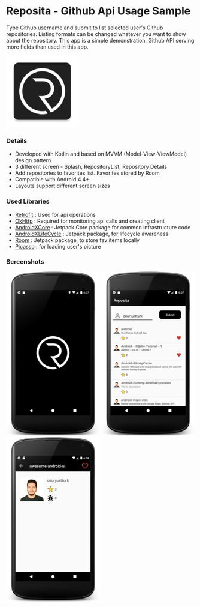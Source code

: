 # Reposita - Github Api Usage Sample

Type Github username and submit to list selected user's Github repositories. Listing formats can be changed whatever you want to show about the repository. This app is a simple demonstration. Github API serving more fields than used in this app. 

![alt text](https://github.com/onuryurtturk/Reposita/blob/master/app/src/main/res/mipmap-xxxhdpi/ic_launcher.png "Logo")

### Details

- Developed with Kotlin and based on MVVM (Model-View-ViewModel) design pattern
- 3 different screen - Splash, RepositoryList, Repository Details  
- Add repositories to favorites list. Favorites stored by Room
- Compatible with Android 4.4+
- Layouts support different screen sizes

### Used Libraries

- [Retrofit](https://github.com/square/retrofit)  : Used for api operations
- [OkHttp](https://github.com/square/okhttp) : Required for monitoring api calls and creating client
- [AndroidXCore](https://developer.android.com/jetpack/androidx/releases/core) : Jetpack Core package for common infrastructure code
- [AndroidXLifeCycle](https://developer.android.com/jetpack/androidx/releases/lifecycle) : Jetpack package, for lifecycle awareness
- [Room](https://developer.android.com/jetpack/androidx/releases/room) : Jetpack package, to store fav items locally
- [Picasso](https://square.github.io/picasso/) : for loading user's picture

### Screenshots

<img src="https://github.com/onuryurtturk/Reposita/blob/master/screenshots/ss1.png" width="250"> <img src="https://github.com/onuryurtturk/Reposita/blob/master/screenshots/ss2.png" width="250">  <img src="https://github.com/onuryurtturk/Reposita/blob/master/screenshots/ss3.png" width="250"> 
